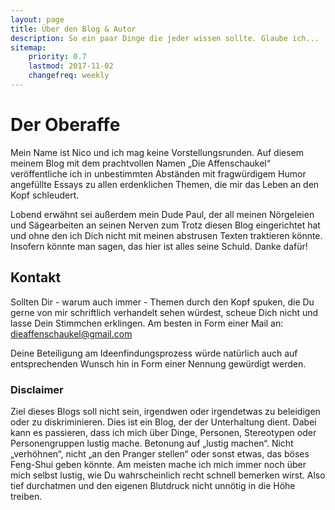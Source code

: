```yaml
---
layout: page
title: Über den Blog & Autor 
description: So ein paar Dinge die jeder wissen sollte. Glaube ich...
sitemap:
    priority: 0.7
    lastmod: 2017-11-02
    changefreq: weekly
---
```


# Der Oberaffe

Mein Name ist Nico und ich mag keine Vorstellungsrunden.
Auf diesem meinem Blog mit dem prachtvollen Namen „Die Affenschaukel“ veröffentliche ich in unbestimmten Abständen mit fragwürdigem Humor angefüllte Essays zu allen erdenklichen Themen, die mir das Leben an den Kopf schleudert.

Lobend erwähnt sei außerdem mein Dude Paul, der all meinen Nörgeleien und Sägearbeiten an seinen Nerven zum Trotz diesen Blog eingerichtet hat und ohne den ich Dich nicht mit meinen abstrusen Texten traktieren könnte. Insofern könnte man sagen, das hier ist alles seine Schuld. Danke dafür!

## Kontakt

Sollten Dir - warum auch immer - Themen durch den Kopf spuken, die Du gerne von mir schriftlich verhandelt sehen würdest, scheue Dich nicht und lasse Dein Stimmchen erklingen. Am besten in Form einer Mail an:
<dieaffenschaukel@gmail.com>

Deine Beteiligung am Ideenfindungsprozess würde natürlich auch auf entsprechenden Wunsch hin in Form einer Nennung gewürdigt werden.

### Disclaimer

Ziel dieses Blogs soll nicht sein, irgendwen oder irgendetwas zu beleidigen oder zu diskriminieren. Dies ist ein Blog, der der Unterhaltung dient. Dabei kann es passieren, dass ich mich über Dinge, Personen, Stereotypen oder Personengruppen lustig mache. Betonung auf „lustig machen“. Nicht „verhöhnen“, nicht „an den Pranger stellen“ oder sonst etwas, das böses Feng-Shui geben könnte. Am meisten mache ich mich immer noch über mich selbst lustig, wie Du wahrscheinlich recht schnell bemerken wirst. Also tief durchatmen und den eigenen Blutdruck nicht unnötig in die Höhe treiben.
